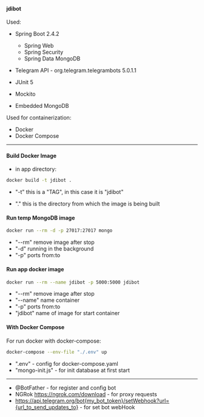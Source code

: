 #### jdibot

Used:

- Spring Boot 2.4.2
  - Spring Web
  - Spring Security
  - Spring Data MongoDB

- Telegram API - org.telegram.telegrambots 5.0.1.1

- JUnit 5
- Mockito
- Embedded MongoDB

Used for containerization:
- Docker
- Docker Compose

-----

#### Build Docker Image

- in app directory:
```sh
docker build -t jdibot .
```

-  "-t" this is a "TAG", in this case it is "jdibot"

-  "." this is the directory from which the image is being built

#### Run temp MongoDB image

```sh
docker run --rm -d -p 27017:27017 mongo
```

-  "--rm" remove image after stop
-  "-d" running in the background
-  "-p" ports from:to

#### Run app docker image

```sh
docker run --rm --name jdibot -p 5000:5000 jdibot
```

-  "--rm" remove image after stop
-  "--name" name container
-  "-p" ports from:to
-  "jdibot" name of image for start container

#### With Docker Compose

For run docker with docker-compose:
```sh
docker-compose --env-file "./.env" up
```

- ".env" - config for docker-compose.yaml
- "mongo-init.js" - for init database at first start

-----

- @BotFather - for register and config bot
- NGRok https://ngrok.com/download - for proxy requests
- https://api.telegram.org/bot{my_bot_token}/setWebhook?url={url_to_send_updates_to} - for set bot webHook
